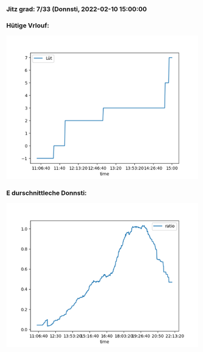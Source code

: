 ### Jitz grad: 7/33 (Donnsti, 2022-02-10 15:00:00

### Hütige Vrlouf:
![Graph](Today.png)

### E durschnittleche Donnsti:
![Graph](Donnsti.png)